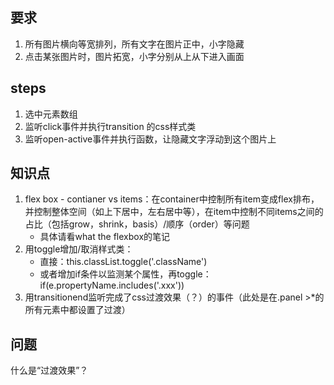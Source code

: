 ## 要求
1. 所有图片横向等宽排列，所有文字在图片正中，小字隐藏
2. 点击某张图片时，图片拓宽，小字分别从上从下进入画面

## steps
1. 选中元素数组
2. 监听click事件并执行transition 的css样式类
3. 监听open-active事件并执行函数，让隐藏文字浮动到这个图片上

## 知识点
1. flex box - contianer vs items：在container中控制所有item变成flex排布，并控制整体空间（如上下居中，左右居中等），在item中控制不同items之间的占比（包括grow，shrink，basis）/顺序（order）等问题
    - 具体请看what the flexbox的笔记
2. 用toggle增加/取消样式类： 
    - 直接：this.classList.toggle('.className')
    - 或者增加if条件以监测某个属性，再toggle：if(e.propertyName.includes('.xxx'))
3. 用transitionend监听完成了css过渡效果（？）的事件（此处是在.panel >*的所有元素中都设置了过渡）

## 问题
什么是“过渡效果”？


